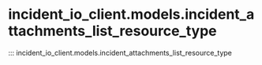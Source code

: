 # incident_io_client.models.incident_attachments_list_resource_type

::: incident_io_client.models.incident_attachments_list_resource_type